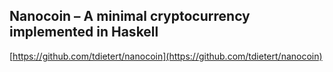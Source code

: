 ## Nanocoin – A minimal cryptocurrency implemented in Haskell
  
  [https://github.com/tdietert/nanocoin](https://github.com/tdietert/nanocoin)